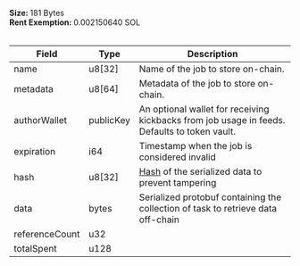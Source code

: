 <b>Size: </b>181 Bytes<br /><b>Rent Exemption: </b>0.002150640 SOL<br /><br />

| Field | Type | Description |
|--|--|--|
| name |  u8[32] | Name of the job to store on-chain. |
| metadata |  u8[64] | Metadata of the job to store on-chain. |
| authorWallet |  publicKey | An optional wallet for receiving kickbacks from job usage in feeds. Defaults to token vault. |
| expiration |  i64 | Timestamp when the job is considered invalid |
| hash |  u8[32] | [Hash](/idl/types/Hash) of the serialized data to prevent tampering |
| data |  bytes | Serialized protobuf containing the collection of task to retrieve data off-chain |
| referenceCount |  u32 |  |
| totalSpent |  u128 |  |
